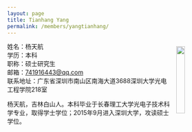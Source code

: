 ```yaml
---
layout: page
title: Tianhang Yang
permalink: /members/yangtianhang/
---
```


<a href="{{ site.baseurl }}/members/yangtianhang/">
<img src="{{ site.baseurl }}/images/yangtianhang-1.jpg" style="width: 20%; float: right; margin: 10px" />
</a>

姓名：杨天航<br/>
学历：本科<br/>
职称：硕士研究生<br/>
邮箱：741916443@qq.com<br/> 
联系地址：广东省深圳市南山区南海大道3688深圳大学光电工程学院218室
    

 杨天航，吉林白山人。本科毕业于长春理工大学光电子技术科学专业，取得学士学位；2015年9月进入深圳大学，攻读硕士学位。


